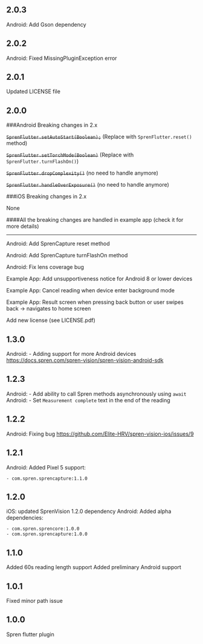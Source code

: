 ## 2.0.3

Android: Add Gson dependency

## 2.0.2

Android: Fixed MissingPluginException error

## 2.0.1

Updated LICENSE file

## 2.0.0

###Android Breaking changes in 2.x

<s>`SprenFlutter.setAutoStart(Boolean);`</s> (Replace with `SprenFlutter.reset()` method)

<s>`SprenFlutter.setTorchMode(Boolean)`</s> (Replace with `SprenFlutter.turnFlashOn()`)

<s>`SprenFlutter.dropComplexity()`</s> (no need to handle anymore)

<s>`SprenFlutter.handleOverExposure()`</s> (no need to handle anymore)


###iOS Breaking changes in 2.x

None

####All the breaking changes are handled in example app (check it for more details)


------
Android: Add SprenCapture reset method

Android: Add SprenCapture turnFlashOn method

Android: Fix lens coverage bug

Example App: Add unsupportiveness notice for Android 8 or lower devices

Example App: Cancel reading when device enter background mode

Example App: Result screen when pressing back button or user swipes back -> navigates to home screen 

Add new license (see LICENSE.pdf)

## 1.3.0

Android: - Adding support for more Android devices
https://docs.spren.com/spren-vision/spren-vision-android-sdk

## 1.2.3

Android: - Add ability to call Spren methods asynchronously using `await` 
Android: - Set `Measurement complete` text in the end of the reading 

## 1.2.2

Android: Fixing bug https://github.com/Elite-HRV/spren-vision-ios/issues/9

## 1.2.1

Android: Added Pixel 5 support:

    - com.spren.sprencapture:1.1.0

## 1.2.0

iOS: updated SprenVision 1.2.0 dependency
Android: Added alpha dependencies:

    - com.spren.sprencore:1.0.0
    - com.spren.sprencapture:1.0.0

## 1.1.0

Added 60s reading length support
Added preliminary Android support

## 1.0.1

Fixed minor path issue

## 1.0.0

Spren flutter plugin

